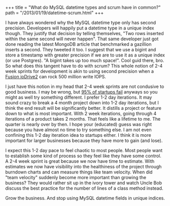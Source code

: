 +++
title = "What do MySQL datetime types and scrum have in common?"
path = "/2013/01/19/datetime-scrum.html"
+++

I have always wondered why the MySQL datetime type only has second precision. Developers will happily put a datetime type in a unique index though. They justify that decision by telling themselves, "Two rows inserted within the same second will never happen". That same developer just got done reading the latest MongoDB article that benchmarked a gazillion inserts a second. They tweeted it too. I suggest that we use a bigint and store a timestamp with greater precision if we are to use it as a unique index (or use Postgres). "A bigint takes up too much space!". Cool guid there, bro. So what does this tangent have to do with scrum? This whole notion of 2-4 week sprints for development is akin to using second precision when a [Fusion ioDrive2](http://www.fusionio.com/data-sheets/iodrive2-duo/) can rock 500 million write IOPS.

I just have this notion in my head that 2-4 week sprints are not condusive to good business. I may be wrong, but [95% of startups fail](http://blog.expensify.com/2013/01/11/ceo-friday-startup-best-practices-95-failure-rate/) anyways so you might as well try something different. I prefer 1-2 day iterations. It may sound crazy to break a 4 month project down into 1-2 day iterations, but I think the end result will be significantly better. It distills a project or feature down to what is most important. With 2 week iterations, going through 4 iterations of a product takes 2 months. That feels like a lifetime to me.  The quarter is nearly over by then. I hope your (educated) guess was right because you have almost no time to try something else. I am not even confining this 1-2 day iteration idea to startups either. I think it is more important for larger businesses because they have more to gain (and lose).

I expect this 1-2 day pace to feel chaotic to most people. Most people want to establish some kind of process so they feel like they have some control. A 2-4 week sprint is great because we now have time to estimate. With estimates we now have visibility into the healthiness of the project through burndown charts and can measure things like team velocity. When did "team velocity" suddenly become more important than growing the business? They would rather sit up in the ivory tower and watch Uncle Bob discuss the best practice for the number of lines of a class method instead.

Grow the business. And stop using MySQL datetime fields in unique indices.
